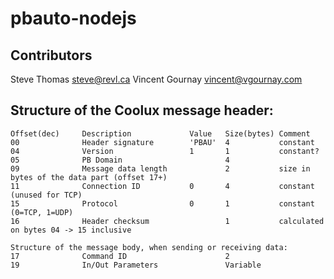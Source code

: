 # pbauto-nodejs

## Contributors

Steve Thomas <steve@revl.ca>
Vincent Gournay <vincent@vgournay.com>

## Structure of the Coolux message header:

```
Offset(dec)     Description             Value   Size(bytes) Comment
00              Header signature        'PBAU'  4           constant
04              Version                 1       1           constant?
05              PB Domain                       4
09              Message data length             2           size in bytes of the data part (offset 17+)
11              Connection ID           0       4           constant (unused for TCP)
15              Protocol                0       1           constant (0=TCP, 1=UDP)
16              Header checksum                 1           calculated on bytes 04 -> 15 inclusive

Structure of the message body, when sending or receiving data:
17              Command ID                      2
19              In/Out Parameters               Variable
```

